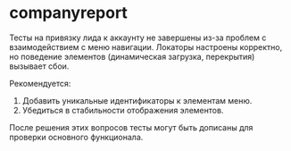 # companyreport
Тесты на привязку лида к аккаунту не завершены из-за проблем с взаимодействием с меню навигации. Локаторы настроены корректно, но поведение элементов (динамическая загрузка, перекрытия) вызывает сбои. 

Рекомендуется:
1. Добавить уникальные идентификаторы к элементам меню.
2. Убедиться в стабильности отображения элементов.

После решения этих вопросов тесты могут быть дописаны для проверки основного функционала.
